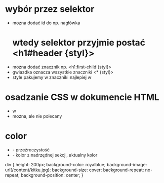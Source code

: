  # wybór przez selektor
 - można dodać id do np. nagłówka <h1 id="header">
    wtedy selektor przyjmie postać <h1#header {styl}>
 - można dodać znacznik np. <h1:first-child {styl}>
 - gwiazdka oznacza wszystkie znaczniki <* {styl}>
 - style pakujemy w znaczniki <style></style> najlepiej w <head>

 # osadzanie CSS w dokumencie HTML
 - w <head> <link rel="stylesheet" href="ścieżka">
 - można, ale nie polecany <h1 style="artubut1:wartosc1; atrybut2:wartosc2">    

 # color
 - <transparent> - przeźroczystość
 - <currentColor> - kolor z nadrzędnej sekcji, aktualny kolor

 div {
    height: 200px;
    background-color: royalblue;
    background-image: url(/content/kitku.jpg);
    background-size: cover;
    background-repeat: no-repeat;
    background-position: center;
}